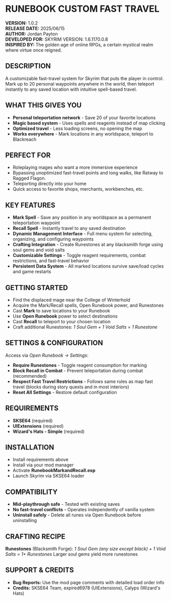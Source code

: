 # RUNEBOOK CUSTOM FAST TRAVEL

**VERSION:** 1.0.2  
**RELEASE DATE:** 2025/06/15  
**AUTHOR:** Jordan Payton  
**DEVELOPED FOR:** SKYRIM VERSION: 1.6.1170.0.8  
**INSPIRED BY:** The golden age of online RPGs, a certain mystical realm where virtue once reigned.

## DESCRIPTION

A customizable fast-travel system for Skyrim that puts the player in control. Mark up to 20 personal waypoints anywhere in the world, then teleport instantly to any saved location with intuitive spell-based travel.

## WHAT THIS GIVES YOU
- **Personal teleportation network** - Save 20 of your favorite locations
- **Magic based system** - Uses spells and reagents instead of map clicking
- **Optimized travel** - Less loading screens, no opening the map
- **Works everywhere** - Mark locations in any worldspace, teleport to Blackreach

## PERFECT FOR
- Roleplaying mages who want a more immersive experience
- Bypassing unoptimized fast-travel points and long walks, like Ratway to Ragged Flagon.
- Teleporting directly into your home
- Quick access to favorite shops, merchants, workbenches, etc.

## KEY FEATURES
- **Mark Spell** - Save any position in any worldspace as a permanent teleportation waypoint
- **Recall Spell** - Instantly travel to any saved destination
- **Dynamic Management Interface** - Full menu system for selecting, organizing, and configuring waypoints
- **Crafting Integration** - Create Runestones at any blacksmith forge using soul gems and void salts
- **Customizable Settings** - Toggle reagent requirements, combat restrictions, and fast-travel behavior
- **Persistent Data System** - All marked locations survive save/load cycles and game restarts

## GETTING STARTED
- Find the displaced mage near the College of Winterhold
- Acquire the Mark/Recall spells, Open Runebook power, and Runestones
- Cast **Mark** to save locations to your Runebook
- Use **Open Runebook** power to select destinations
- Cast **Recall** to teleport to your chosen location
- Craft additional Runestones: *1 Soul Gem + 1 Void Salts = 1 Runestone*

## SETTINGS & CONFIGURATION
Access via *Open Runebook → Settings*:
- **Require Runestones** - Toggle reagent consumption for marking
- **Block Recall in Combat** - Prevent teleportation during combat (recommended)
- **Respect Fast Travel Restrictions** - Follows same rules as map fast travel (blocks during story quests and in most interiors)
- **Reset All Settings** - Restore default configuration

## REQUIREMENTS
- **SKSE64** (required)
- **UIExtensions** (required)
- **Wizard's Hats - Simple** (required)

## INSTALLATION
- Install requirements above
- Install via your mod manager
- Activate **RunebookMarkandRecall.esp**
- Launch Skyrim via SKSE64 loader

## COMPATIBILITY
- **Mid-playthrough safe** - Tested with existing saves
- **No fast-travel conflicts** - Operates independently of vanilla system
- **Uninstall safely** - Delete all runes via Open Runebook before uninstalling

## CRAFTING RECIPE
**Runestones** (Blacksmith Forge):
*1 Soul Gem (any size except black) + 1 Void Salts = 1+ Runestones*
Larger soul gems yield more runestones

## SUPPORT & CREDITS
- **Bug Reports:** Use the mod page comments with detailed load order info
- **Credits:** SKSE64 Team, expired6978 (UIExtensions), Calyps (Wizard's Hats)

